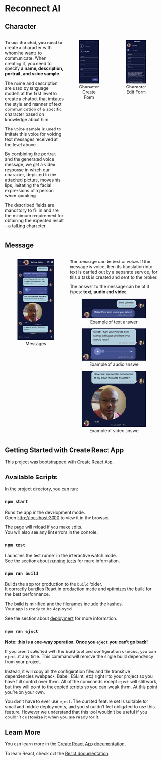 # Reconnect AI

## Character

<div style="display: flex; flex-direction: row; gap: 10px;">

<div>

To use the chat, you need to create a character with whom he wants to communicate. When creating it, you need to specify **a name, description, portrait, and voice sample**.

The name and description are used by language models at the first level to create a chatbot that imitates the style and manner of text communication of a specific character based on knowledge about him.

The voice sample is used to imitate this voice for voicing text messages received at the level above.

By combining the portrait and the generated voice message, we get a video response in which our character, depicted in the attached picture, moves his lips, imitating the facial expressions of a person when speaking.

The described fields are mandatory to fill in and are the minimum requirement for obtaining the expected result - a talking character.

</div>

<figure style="text-align: center;">
  <img src="images/create-form.png" alt="Character Create Form">
  <figcaption>Character Create Form</figcaption>
</figure>

<figure style="text-align: center;">
  <img src="images/edit-form.png" alt="Character Edit Form">
  <figcaption>Character Edit Form</figcaption>
</figure>

</div>

## Message

<div style="display: flex; flex-direction: row; gap: 10px;">

<figure style="text-align: center;">
  <img src="images/messages.png" alt="Messages">
  <figcaption>Messages</figcaption>
</figure>

<div>

The message can be text or voice. If the message is voice, then its translation into text is carried out by a separate service, for this a task is created and sent to the broker.

The answer to the message can be of 3 types: **text, audio and video**.

<figure style="text-align: center;">
  <img src="images/text-answer.png" alt="Example of text answe">
  <figcaption>Example of text answer</figcaption>
</figure>
<figure style="text-align: center;">
  <img src="images/audio-answer.png" alt="Example of audio answe">
  <figcaption>Example of audio answe</figcaption>
</figure>
<figure style="text-align: center;">
  <img src="images/video-answer.png" alt="Example of video answe">
  <figcaption>Example of video answe</figcaption>
</figure>

</div>
</div>

## Getting Started with Create React App

This project was bootstrapped with [Create React App](https://github.com/facebook/create-react-app).

## Available Scripts

In the project directory, you can run:

### `npm start`

Runs the app in the development mode.\
Open [http://localhost:3000](http://localhost:3000) to view it in the browser.

The page will reload if you make edits.\
You will also see any lint errors in the console.

### `npm test`

Launches the test runner in the interactive watch mode.\
See the section about [running tests](https://facebook.github.io/create-react-app/docs/running-tests) for more information.

### `npm run build`

Builds the app for production to the `build` folder.\
It correctly bundles React in production mode and optimizes the build for the best performance.

The build is minified and the filenames include the hashes.\
Your app is ready to be deployed!

See the section about [deployment](https://facebook.github.io/create-react-app/docs/deployment) for more information.

### `npm run eject`

**Note: this is a one-way operation. Once you `eject`, you can’t go back!**

If you aren’t satisfied with the build tool and configuration choices, you can `eject` at any time. This command will remove the single build dependency from your project.

Instead, it will copy all the configuration files and the transitive dependencies (webpack, Babel, ESLint, etc) right into your project so you have full control over them. All of the commands except `eject` will still work, but they will point to the copied scripts so you can tweak them. At this point you’re on your own.

You don’t have to ever use `eject`. The curated feature set is suitable for small and middle deployments, and you shouldn’t feel obligated to use this feature. However we understand that this tool wouldn’t be useful if you couldn’t customize it when you are ready for it.

## Learn More

You can learn more in the [Create React App documentation](https://facebook.github.io/create-react-app/docs/getting-started).

To learn React, check out the [React documentation](https://reactjs.org/).
